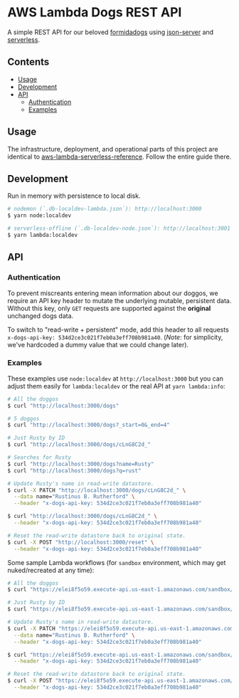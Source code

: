 AWS Lambda Dogs REST API
========================

A simple REST API for our beloved [formidadogs][] using [json-server][] and [serverless][].

## Contents

<!-- START doctoc generated TOC please keep comment here to allow auto update -->
<!-- DON'T EDIT THIS SECTION, INSTEAD RE-RUN doctoc TO UPDATE -->


- [Usage](#usage)
- [Development](#development)
- [API](#api)
  - [Authentication](#authentication)
  - [Examples](#examples)

<!-- END doctoc generated TOC please keep comment here to allow auto update -->

## Usage

The infrastructure, deployment, and operational parts of this project are identical to [aws-lambda-serverless-reference][]. Follow the entire guide there.

## Development

Run in memory with persistence to local disk.

```sh
# nodemon (`.db-localdev-lambda.json`): http://localhost:3000
$ yarn node:localdev

# serverless-offline (`.db-localdev-node.json`): http://localhost:3001
$ yarn lambda:localdev
```

## API

### Authentication

To prevent miscreants entering mean information about our doggos, we require an API key header to mutate the underlying mutable, persistent data. Without this key, only `GET` requests are supported against the **original** unchanged dogs data.

To switch to "read-write + persistent" mode, add this header to all requests `x-dogs-api-key: 534d2ce3c021f7eb0a3eff708b981a40`. (_Note_: for simplicity, we've hardcoded a dummy value that we could change later).

### Examples

These examples use `node:localdev` at `http://localhost:3000` but you can adjust them easily for `lambda:localdev` or the real API at `yarn lambda:info`:

```sh
# All the doggos
$ curl "http://localhost:3000/dogs"

# 5 doggos
$ curl "http://localhost:3000/dogs?_start=0&_end=4"

# Just Rusty by ID
$ curl "http://localhost:3000/dogs/cLnG8C2d_"

# Searches for Rusty
$ curl "http://localhost:3000/dogs?name=Rusty"
$ curl "http://localhost:3000/dogs?q=rust"

# Update Rusty's name in read-write datastore.
$ curl -X PATCH "http://localhost:3000/dogs/cLnG8C2d_" \
  --data name="Rustinus B. Rutherford" \
  --header "x-dogs-api-key: 534d2ce3c021f7eb0a3eff708b981a40"

$ curl "http://localhost:3000/dogs/cLnG8C2d_" \
  --header "x-dogs-api-key: 534d2ce3c021f7eb0a3eff708b981a40"

# Reset the read-write datastore back to original state.
$ curl -X POST "http://localhost:3000/reset" \
  --header "x-dogs-api-key: 534d2ce3c021f7eb0a3eff708b981a40"
```

Some sample Lambda workflows (for `sandbox` environment, which may get nuked/recreated at any time):

```sh
# All the doggos
$ curl "https://elei8f5o59.execute-api.us-east-1.amazonaws.com/sandbox/dogs"

# Just Rusty by ID
$ curl "https://elei8f5o59.execute-api.us-east-1.amazonaws.com/sandbox/dogs/cLnG8C2d_"

# Update Rusty's name in read-write datastore.
$ curl -X PATCH "https://elei8f5o59.execute-api.us-east-1.amazonaws.com/sandbox/dogs/cLnG8C2d_" \
  --data name="Rustinus B. Rutherford" \
  --header "x-dogs-api-key: 534d2ce3c021f7eb0a3eff708b981a40"

$ curl "https://elei8f5o59.execute-api.us-east-1.amazonaws.com/sandbox/dogs/cLnG8C2d_" \
  --header "x-dogs-api-key: 534d2ce3c021f7eb0a3eff708b981a40"

# Reset the read-write datastore back to original state.
$ curl -X POST "https://elei8f5o59.execute-api.us-east-1.amazonaws.com/sandbox/reset" \
  --header "x-dogs-api-key: 534d2ce3c021f7eb0a3eff708b981a40"
```

[formidadogs]: https://github.com/FormidableLabs/dogs
[json-server]: https://github.com/typicode/json-server
[serverless]: https://serverless.com/
[serverless-http]: https://github.com/dougmoscrop/serverless-http
[aws-lambda-serverless-reference]: https://github.com/FormidableLabs/aws-lambda-serverless-reference
